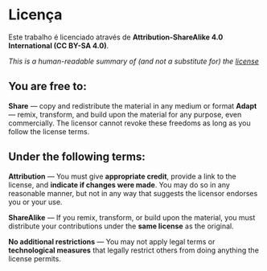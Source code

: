 # Licença

Este trabalho é licenciado através de **Attribution-ShareAlike 4.0 International \(CC BY-SA 4.0\)**.

_This is a human-readable summary of \(and not a substitute for\) the_ [_license_](https://creativecommons.org/licenses/by-sa/4.0/legalcode)

## You are free to:

**Share** — copy and redistribute the material in any medium or format **Adapt** — remix, transform, and build upon the material for any purpose, even commercially. The licensor cannot revoke these freedoms as long as you follow the license terms.

## Under the following terms:

**Attribution** — You must give **appropriate credit**, provide a link to the license, and **indicate if changes were made**. You may do so in any reasonable manner, but not in any way that suggests the licensor endorses you or your use.

**ShareAlike** — If you remix, transform, or build upon the material, you must distribute your contributions under the **same license** as the original.

**No additional restrictions** — You may not apply legal terms or **technological measures** that legally restrict others from doing anything the license permits.

